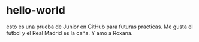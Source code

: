 # hello-world

esto es una prueba de Junior en GitHub para futuras practicas.
Me gusta el futbol y el Real Madrid es la caña.
Y amo a Roxana.
